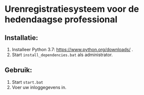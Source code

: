 # Urenregistratiesysteem voor de hedendaagse professional

## Installatie:
1. Installeer Python 3.7: https://www.python.org/downloads/ .
2. Start `install_dependencies.bat` als administrator.

## Gebruik:
1. Start `start.bat`
2. Voer uw inloggegevens in.
